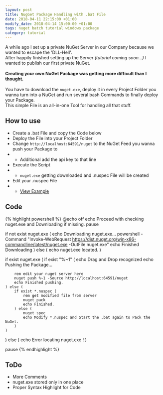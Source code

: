 ```yaml
---
layout: post
title: NugGet Package Handling with .bat File
date: 2018-04-11 22:15:00 +01:00
modify_date: 2018-04-14 15:00:00 +01:00
tags: nuget batch tutorial windows package
category: tutorial
---
```


A while ago I set up a private NuGet Server in our Company because we wanted to escape the 'DLL-Hell'.<br />
After happily finished setting up the Server _(tutorial coming soon...)_ I wanted to publish our first private NuGet.<br /><br />
__Creating your own NuGet Package was getting more difficult than I thought.__<br /><br />
You have to download the `nuget.exe`, deploy it in every Project Folder you wanna turn into a NuGet and run several bash Commands to finally deploy your Package.<br />
This simple File is an all-in-one Tool for handling all that stuff.
## How to use
- Create a .bat File and copy the Code below
- Deploy the File into your Project Folder
- Change `http://localhost:64591/nuget` to the NuGet Feed you wanna push your Package to
- - Additional add the api key to that line
- Execute the Script 
- - `nuget.exe` getting downloaded and .nuspec File will be created
- Edit your .nuspec File
- - [View Example](https://docs.microsoft.com/de-de/nuget/create-packages/creating-a-package#the-role-and-structure-of-the-nuspec-file)


## Code
{% highlight powershell %}
@echo off
echo Proceed with checking nuget.exe and Downloading if missing.
pause

if not exist nuget.exe (
    echo Downloading nuget.exe...
    powershell -Command "Invoke-WebRequest https://dist.nuget.org/win-x86-commandline/latest/nuget.exe -OutFile nuget.exe"
    echo Finished Downloading
) else (
    echo nuget.exe located.
)

if exist nuget.exe (
    if exist "%~1" (
        echo Drag and Drop recognized
        echo Pushing the Package...

        rem edit your nuget server here
        nuget push %~1 -Source http://localhost:64591/nuget
        echo Finished pushing.
    ) else (
        if exist *.nuspec (
            rem get modified file from server
            nuget pack
            echo Finished.
        ) else (
            nuget spec
            echo Modify *.nuspec and Start the .bat again to Pack the NuGet.
        )
    )
) else (
    echo Error locating nuget.exe !
)

pause
{% endhighlight %}

## ToDo
- More Comments
- nuget.exe stored only in one place
- Proper Syntax Highlight for Code


